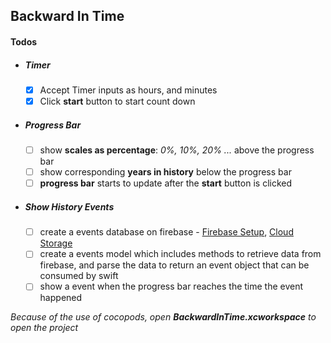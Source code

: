 ## Backward In Time

#### Todos

- ##### Timer

  - [x] Accept Timer inputs as hours, and minutes
  - [x] Click **start** button to start count down

- ##### Progress Bar

  - [ ] show **scales as percentage**: _0%, 10%, 20% ..._ above the progress bar
  - [ ] show corresponding **years in history** below the progress bar
  - [ ] **progress bar** starts to update after the **start** button is clicked

- ##### Show History Events
  - [ ] create a events database on firebase - [Firebase Setup](https://firebase.google.com/docs/ios/setup), [Cloud Storage](https://firebase.google.com/docs/firestore/quickstart)
  - [ ] create a events model which includes methods to retrieve data from firebase, and parse the data to return an event object that can be consumed by swift
  - [ ] show a event when the progress bar reaches the time the event happened

_Because of the use of cocopods, open **BackwardInTime.xcworkspace** to open the project_
